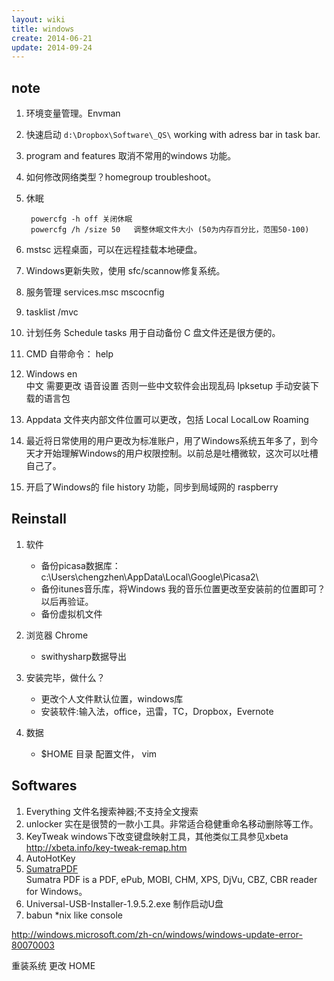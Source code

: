 ```yaml
---
layout: wiki
title: windows
create: 2014-06-21
update: 2014-09-24
---
```



## note
1. 环境变量管理。Envman
2. 快速启动 `d:\Dropbox\Software\_QS\` working with adress bar in task bar.
3. program and features 取消不常用的windows 功能。
4. 如何修改网络类型？homegroup troubleshoot。
5. 休眠

        powercfg -h off 关闭休眠
        powercfg /h /size 50   调整休眠文件大小 (50为内存百分比，范围50-100)

6. mstsc 远程桌面，可以在远程挂载本地硬盘。
7. Windows更新失败，使用 sfc/scannow修复系统。
8. 服务管理 services.msc mscocnfig
9. tasklist /mvc
10. 计划任务 Schedule tasks 用于自动备份 C 盘文件还是很方便的。
11. CMD 自带命令： help
12. Windows en   
    中文 需要更改 语音设置 否则一些中文软件会出现乱码
    lpksetup 手动安装下载的语言包
12. Appdata 文件夹内部文件位置可以更改，包括 Local LocalLow Roaming
13. 最近将日常使用的用户更改为标准账户，用了Windows系统五年多了，到今天才开始理解Windows的用户权限控制。以前总是吐槽微软，这次可以吐槽自己了。
14. 开启了Windows的 file history 功能，同步到局域网的 raspberry

## Reinstall
1. 软件
   - 备份picasa数据库：c:\Users\chengzhen\AppData\Local\Google\Picasa2\ 
   - 备份itunes音乐库，将Windows 我的音乐位置更改至安装前的位置即可？以后再验证。
   - 备份虚拟机文件

2. 浏览器 Chrome
   - swithysharp数据导出

3. 安装完毕，做什么？
   - 更改个人文件默认位置，windows库
   - 安装软件:输入法，office，迅雷，TC，Dropbox，Evernote
4. 数据
   - $HOME 目录 配置文件， vim

## Softwares
1. Everything
文件名搜索神器;不支持全文搜索
2. unlocker
实在是很赞的一款小工具。非常适合稳健重命名移动删除等工作。
3. KeyTweak
windows下改变键盘映射工具，其他类似工具参见xbeta
http://xbeta.info/key-tweak-remap.htm
4. AutoHotKey
5. [SumatraPDF](http://blog.kowalczyk.info/software/sumatrapdf/free-pdf-reader.html)  
   Sumatra PDF is a PDF, ePub, MOBI, CHM, XPS, DjVu, CBZ, CBR reader for Windows。  
6. Universal-USB-Installer-1.9.5.2.exe 制作启动U盘
7. babun  \*nix like console


http://windows.microsoft.com/zh-cn/windows/windows-update-error-80070003

重装系统 更改 HOME